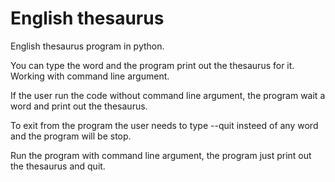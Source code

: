 # English thesaurus
English thesaurus program in python.

You can type the word and the program print out the thesaurus for it. Working with command line argument.

If the user run the code without command line argument, the program wait a word and print out the thesaurus.

To exit from the program the user needs to type --quit insteed of any word and the program will be stop.

Run the program with command line argument, the program just print out the thesaurus and quit.

